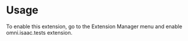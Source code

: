 # Usage

To enable this extension, go to the Extension Manager menu and enable omni.isaac.tests extension.

